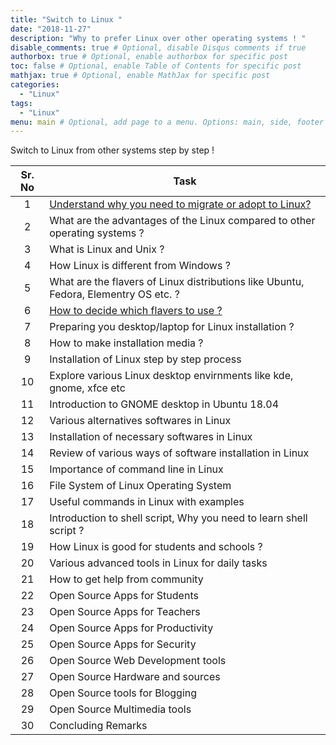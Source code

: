 ```yaml
---
title: "Switch to Linux "
date: "2018-11-27"
description: "Why to prefer Linux over other operating systems ! "
disable_comments: true # Optional, disable Disqus comments if true
authorbox: true # Optional, enable authorbox for specific post
toc: false # Optional, enable Table of Contents for specific post
mathjax: true # Optional, enable MathJax for specific post
categories:
  - "Linux"
tags:
  - "Linux"
menu: main # Optional, add page to a menu. Options: main, side, footer
---
```


Switch to Linux from other systems step by step !

<!--more-->

| Sr. No | Task  |
| :---:  |-------------  |
| 1      | <a href='{{<ref "switchToLinux/whytoswitch.md" >}}'>Understand why you need to migrate or adopt to Linux? |
| 2      | What are the advantages of the Linux compared to other operating systems ? |
| 3      | What is Linux and Unix ?   |
| 4      | How Linux is different from Windows ? |
| 5      | What are the flavers of Linux distributions like Ubuntu, Fedora, Elementry OS etc. ? |
| 6      | <a href='{{<ref "switchToLinux/linuxFlavors.md" >}}'> How to decide which flavers to use ? </a> |
| 7      | Preparing you desktop/laptop for Linux installation ? |
| 8      | How to make installation media ?  |
| 9      | Installation of Linux step by step process  |
| 10     | Explore various Linux desktop envirnments like kde, gnome, xfce etc |
| 11     | Introduction to GNOME desktop in Ubuntu 18.04   |
| 12     | Various alternatives softwares in Linux   |
| 13     | Installation of necessary softwares in Linux    |
| 14     | Review of various ways of software installation in Linux |
| 15     | Importance of command line in Linux   |
| 16     | File System of Linux Operating System |
| 17     | Useful commands in Linux with examples   |
| 18     | Introduction to shell script, Why you need to learn shell script ?   |
| 19     | How Linux is good for students and schools ?   |
| 20     | Various advanced tools in Linux for daily tasks   |
| 21     | How to get help from community   |
| 22     | Open Source Apps for Students  |
| 23     | Open Source Apps for Teachers    |
| 24     | Open Source Apps for Productivity |
| 25     | Open Source Apps for Security   |
| 26     | Open Source Web Development tools   |
| 27     | Open Source Hardware and sources  |
| 28     | Open Source tools for Blogging  |
| 29     | Open Source Multimedia tools  |
| 30     | Concluding Remarks   |
